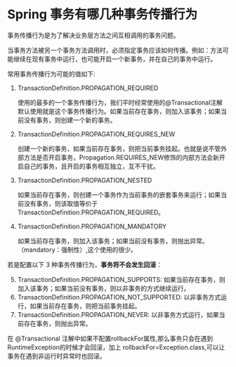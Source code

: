 # Spring 事务有哪几种事务传播行为

事务传播行为是为了解决业务层方法之间互相调用的事务问题。

当事务方法被另一个事务方法调用时，必须指定事务应该如何传播。例如：方法可能继续在现有事务中运行，也可能开启一个新事务，并在自己的事务中运行。

常用事务传播行为可能的值如下:

1. TransactionDefinition.PROPAGATION_REQUIRED

    使用的最多的一个事务传播行为，我们平时经常使用的@Transactional注解默认使用就是这个事务传播行为。如果当前存在事务，则加入该事务；如果当前没有事务，则创建一个新的事务。

2. TransactionDefinition.PROPAGATION_REQUIRES_NEW

    创建一个新的事务，如果当前存在事务，则把当前事务挂起。也就是说不管外部方法是否开启事务，Propagation.REQUIRES_NEW修饰的内部方法会新开启自己的事务，且开启的事务相互独立，互不干扰。

3. TransactionDefinition.PROPAGATION_NESTED

    如果当前存在事务，则创建一个事务作为当前事务的嵌套事务来运行；如果当前没有事务，则该取值等价于TransactionDefinition.PROPAGATION_REQUIRED。

4. TransactionDefinition.PROPAGATION_MANDATORY

    如果当前存在事务，则加入该事务；如果当前没有事务，则抛出异常。（mandatory：强制性）,这个使用的很少。

若是配置以下 3 种事务传播行为，**事务将不会发生回滚**：

5. TransactionDefinition.PROPAGATION_SUPPORTS: 如果当前存在事务，则加入该事务；如果当前没有事务，则以非事务的方式继续运行。
6. TransactionDefinition.PROPAGATION_NOT_SUPPORTED: 以非事务方式运行，如果当前存在事务，则把当前事务挂起。
7. TransactionDefinition.PROPAGATION_NEVER: 以非事务方式运行，如果当前存在事务，则抛出异常。

在 @Transactional 注解中如果不配置rollbackFor属性,那么事务只会在遇到RuntimeException的时候才会回滚，加上 rollbackFor=Exception.class,可以让事务在遇到非运行时异常时也回滚。